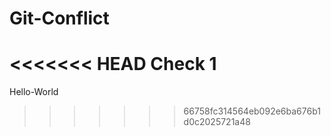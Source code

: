 # Git-Conflict
<<<<<<< HEAD
Check 1
=======
Hello-World
>>>>>>> 66758fc314564eb092e6ba676b1d0c2025721a48
